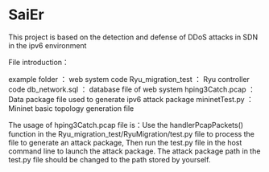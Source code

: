 # SaiEr
This project is based on the detection and defense of DDoS attacks in SDN in the ipv6 environment

File introduction：

example folder ： web system code
Ryu_migration_test ： Ryu controller code
db_network.sql ： database file of web system
hping3Catch.pcap ：Data package file used to generate ipv6 attack package
mininetTest.py ： Mininet basic topology generation file

The usage of hping3Catch.pcap file is：Use the handlerPcapPackets() function in the Ryu_migration_test/RyuMigration/test.py file to process the file to generate an attack package, Then run the test.py file in the host command line to launch the attack package. The attack package path in the test.py file should be changed to the path stored by yourself.
